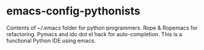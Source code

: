 emacs-config-pythonists
=======================

Contents of ~/.emacs folder for python programmers. Rope &amp; Ropemacs for refactoring. Pymacs and ido dot el hack for auto-completion. This is a functional Python IDE using emacs.